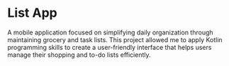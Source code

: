# List App
 A mobile application focused on simplifying daily organization through maintaining grocery and task lists. This project allowed me to apply Kotlin programming skills to create a user-friendly interface that helps users manage their shopping and to-do lists efficiently.
